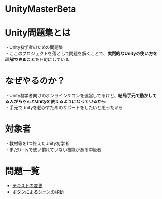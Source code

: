# UnityMasterBeta
 
# Unity問題集とは
・Unity初学者のための問題集  
・ここのプロジェクトを落として問題を解くことで、<b>実践的なUnityの使い方を理解できること</b>を目的にしている

# なぜやるのか？
・Unity初学者向けのオンラインサロンを運営してるけど、<b>結局手元で動かしてる人がちゃんとUnityを使えるようになっているから</b>  
・手元でUnityを動かすためのサポートをしたいと思ったから

# 対象者
・教材等を1つ終えたUnity初学者  
・まだUnityで使い慣れていない機能がある中級者


# 問題一覧
* [テキストの変更](https://github.com/Tsunehiko511/UnityMasterBeta)
* [ボタンによるシーンの移動](https://github.com/Tsunehiko511/UnityMasterBeta/tree/Question2)



